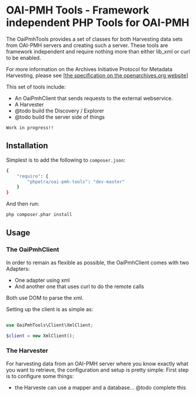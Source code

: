 OAI-PMH Tools - Framework independent PHP Tools for OAI-PMH
================================================================

The OaiPmhTools provides a set of classes for both Harvesting data sets from OAI-PMH servers and creating such a server.
These tools are framework independent and require nothing more than either lib_xml or curl to be enabled.

For more information on the Archives Initiative Protocol for Metadata Harvesting, please see
[[the specification on the openarchives.org website](http://www.openarchives.org/OAI/openarchivesprotocol.html)]

This set of tools include:
- An OaiPmhClient that sends requests to the external webservice.
- A Harvester
- @todo build the Discovery / Explorer
- @todo build the server side of things

`Work in progress!!`

Installation
------------

Simplest is to add the following to `composer.json`:

```bash
{
    "require": {
        "phpetra/oai-pmh-tools": "dev-master"
    }
}
```

And then run:

```bash
php composer.phar install
```

Usage
-----

### The OaiPmhClient

In order to remain as flexible as possible, the OaiPmhClient comes with two Adapters:
- One adapter using xml
- And another one that uses curl to do the remote calls

Both use DOM to parse the xml.

Setting up the client is as simple as:

```php

use OaiPmhTools\Client\XmlClient;

$client = new XmlClient();

```

### The Harvester

For harvesting data from an OAI-PMH server where you know exactly what you want to retrieve, the configuration and setup is pretty simple:
First step is to configure some things:

- the Harveste can use a mapper and a database...
@todo complete this

